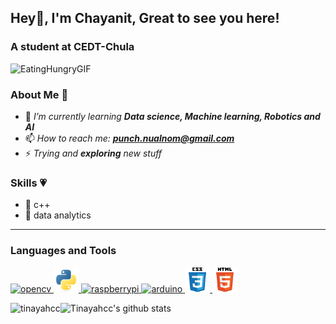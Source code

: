 ## Hey👋, I'm Chayanit, Great to see you here!
<h3 align="left">A student at CEDT-Chula</h3>


![EatingHungryGIF](https://github.com/tinayahcc/tinayahcc/assets/115986695/a224321b-6569-4d5e-9906-13737361f1ac)


### About Me 🙂 
- 🌱 *I’m currently learning **Data science, Machine learning, Robotics and AI***
- 📫 *How to reach me: **punch.nualnom@gmail.com***
- ⚡ *Trying and **exploring** new stuff*

### Skills 💗
- 🪻 c++
- 🏡 data analytics
___

<h3 align="left">Languages and Tools</h3>
<p align="left"> 
<a href="https://opencv.org/" target="_blank" rel="noreferrer"> <img src="https://www.vectorlogo.zone/logos/opencv/opencv-icon.svg" alt="opencv" width="40" height="40"/> </a>
<a href="https://www.python.org" target="_blank" rel="noreferrer"> <img src="https://raw.githubusercontent.com/devicons/devicon/master/icons/python/python-original.svg" alt="python" width="40" height="40"/> </a>
<a href="https://https://www.raspberrypi.org/" target="_blank" rel="noreferrer"> <img src="https://www.vectorlogo.zone/logos/raspberrypi/raspberrypi-icon.svg" alt="raspberrypi" width="40" height="40"/> </a>
<a href="https://www.arduino.cc/" target="_blank" rel="noreferrer"> <img src="https://cdn.worldvectorlogo.com/logos/arduino-1.svg" alt="arduino" width="40" height="40"/> </a>
<a href="https://www.w3schools.com/css/" target="_blank" rel="noreferrer"> <img src="https://raw.githubusercontent.com/devicons/devicon/master/icons/css3/css3-original-wordmark.svg" alt="css3" width="40" height="40"/> </a>
<a href="https://www.w3.org/html/" target="_blank" rel="noreferrer"> <img src="https://raw.githubusercontent.com/devicons/devicon/master/icons/html5/html5-original-wordmark.svg" alt="html5" width="40" height="40"/> </a>
</p>

<p><img align="left" src="https://github-readme-stats.vercel.app/api/top-langs?username=tinayahcc&show_icons=true&locale=en&layout=compact" alt="tinayahcc" /></p>


![Tinayahcc's github stats](https://github-readme-stats.vercel.app/api?username=tinayahcc&show_icons=true&hide=contribs,prs&cache_seconds=86400&theme=dracula)
